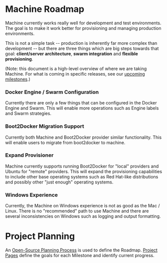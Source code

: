 # Machine Roadmap

Machine currently works really well for development and test environments. The
goal is to make it work better for provisioning and managing production
environments.

This is not a simple task -- production is inherently far more complex than
development -- but there are three things which are big steps towards that goal:
**client/server architecture**, **swarm integration** and **flexible
provisioning**.

(Note: this document is a high-level overview of where we are taking Machine.
For what is coming in specific releases, see our [upcoming
milestones](https://github.com/chaynes-ws/machine/milestones).)

### Docker Engine / Swarm Configuration

Currently there are only a few things that can be configured in the Docker Engine and Swarm.  This will enable more operations such as Engine labels and Swarm strategies.

### Boot2Docker Migration Support

Currently both Machine and Boot2Docker provider similar functionality.  This will enable users to migrate from boot2docker to machine.

### Expand Provisioner

Machine currently supports running Boot2Docker for "local" providers and Ubuntu for "remote" providers.  This will expand the provisioning capabilities to include other base operating systems such as Red Hat-like distributions and possibly other "just enough" operating systems.

### Windows Experience

Currently, the Machine on Windows experience is not as good as the Mac / Linux.  There is no "recommended" path to use Machine and there are several inconsistencies on Windows such as logging and output formatting.

# Project Planning

An [Open-Source Planning Process](https://github.com/chaynes-ws/machine/wiki/Open-Source-Planning-Process) is used to define the Roadmap. [Project Pages](https://github.com/chaynes-ws/machine/wiki) define the goals for each Milestone and identify current progress.
